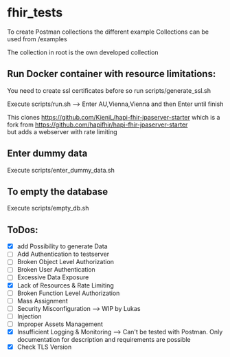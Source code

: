 # fhir_tests

To create Postman collections the different example Collections can be used from /examples

The collection in root is the own developed collection


## Run Docker container with resource limitations:
You need to create ssl certificates before so run scripts/generate_ssl.sh

Execute scripts/run.sh --> Enter AU,Vienna,Vienna and then Enter until finish

This clones https://github.com/KieniL/hapi-fhir-jpaserver-starter which is a fork from https://github.com/hapifhir/hapi-fhir-jpaserver-starter <br/> but adds a webserver with rate limiting

## Enter dummy data
Execute scripts/enter_dummy_data.sh

## To empty the database
Execute scripts/empty_db.sh

## ToDos:
- [x] add Possibility to generate Data
- [ ] Add Authentication to testserver
- [ ] Broken Object Level Authorization
- [ ] Broken User Authentication
- [ ] Excessive Data Exposure
- [x] Lack of Resources & Rate Limiting
- [ ] Broken Function Level Authorization
- [ ] Mass Assignment
- [ ] Security Misconfiguration --> WIP by Lukas
- [ ] Injection
- [ ] Improper Assets Management
- [x] Insufficient Logging & Monitoring --> Can't be tested with Postman. Only documentation for description and requirements are possible 
- [x] Check TLS Version
